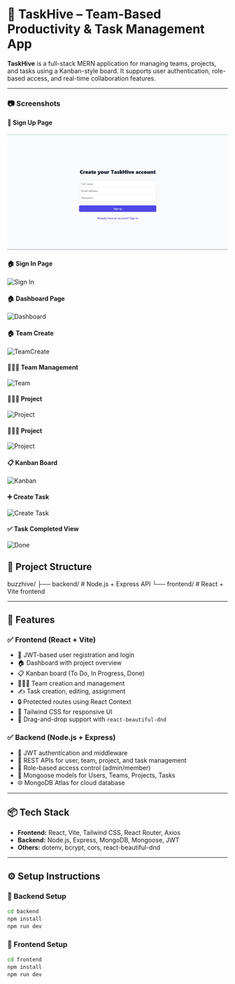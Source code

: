 # 🧠 TaskHive – Team-Based Productivity & Task Management App

**TaskHive** is a full-stack MERN application for managing teams, projects, and tasks using a Kanban-style board. It supports user authentication, role-based access, and real-time collaboration features.

---


### 📷 Screenshots

#### 🔐 Sign Up Page
![Sign Up](./frontend/src/assets/1.png)

#### 🏠 Sign In Page
![Sign In](./frontend/src/assets/images/2.png)

#### 🏠 Dashboard Page
![Dashboard](./frontend/src/assets/images/3.png)

#### 🏠 Team Create
![TeamCreate](./frontend/src/assets/images/4.png)

#### 🧑‍🤝‍🧑 Team Management
![Team](./frontend/src/assets/images/5.png)

#### 🧑‍🤝‍🧑 Project
![Project](./frontend/src/assets/images/6.png)

#### 🧑‍🤝‍🧑 Project
![Project](./frontend/src/assets/images/7.png)

#### 📋 Kanban Board
![Kanban](./frontend/src/assets/images/8.png)

#### ➕ Create Task
![Create Task](./frontend/src/assets/images/9.png)

#### ✅ Task Completed View
![Done](./frontend/src/assets/images/10.png)


## 📁 Project Structure

buzzhive/
├── backend/ # Node.js + Express API
└── frontend/ # React + Vite frontend

---

## 🚀 Features

### ✅ Frontend (React + Vite)

- 🔐 JWT-based user registration and login
- 🏠 Dashboard with project overview
- 📋 Kanban board (To Do, In Progress, Done)
- 🧑‍🤝‍🧑 Team creation and management
- ✍️ Task creation, editing, assignment
- 🔒 Protected routes using React Context
- 🎨 Tailwind CSS for responsive UI
- 🔄 Drag-and-drop support with `react-beautiful-dnd`

### ✅ Backend (Node.js + Express)

- 🔐 JWT authentication and middleware
- 🧾 REST APIs for user, team, project, and task management
- 🔐 Role-based access control (admin/member)
- 🧠 Mongoose models for Users, Teams, Projects, Tasks
- 🌐 MongoDB Atlas for cloud database

---

## 📦 Tech Stack

- **Frontend:** React, Vite, Tailwind CSS, React Router, Axios
- **Backend:** Node.js, Express, MongoDB, Mongoose, JWT
- **Others:** dotenv, bcrypt, cors, react-beautiful-dnd

---

## ⚙️ Setup Instructions

### 📌 Backend Setup

```bash
cd backend
npm install
npm run dev
```

### 📌 Frontend Setup

```bash
cd frontend
npm install
npm run dev
```
